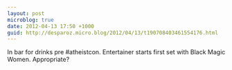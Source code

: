 ```yaml
---
layout: post
microblog: true
date: 2012-04-13 17:50 +1000
guid: http://desparoz.micro.blog/2012/04/13/t190708403461554176.html
---
```

In bar for drinks pre #atheistcon. Entertainer starts first set with Black Magic Women. Appropriate?

